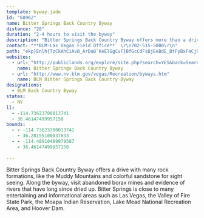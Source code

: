 ```yaml
---
template: byway.jade
id: "68962"
name: Bitter Springs Back Country Byway
distance: "28"
duration: "2-4 hours to visit the byway"
description: "Bitter Springs Back Country Byway offers more than a drive with many rock formations, like the Muddy Mountains and colorful sandstone for sightseeing."
contact: "**BLM-Las Vegas Field Office**  \r\n702-515-5000\r\n"
path: "ekp}Enlh{TzCkAhCiAvB_ArDaB`KeElGgCvF}BfGcCdFsBjEeBdE_BtFyBxFaCjGgCbLqEhJuDnJaEtF_ClF_C|FgClHyCnGeC~GmCdHqClFsBpGiCpGaCxFwBxIaDpFsBdHcCdIsC`A[r@Mz@Mb@K\\KLENGPKpCeA~@[pAi@jBs@pBw@~Am@bEiBpDeBNKRObCkAPQPOROPMZOhGkCzB}@bDmAtAi@z@]zA}@rCeBnAs@ZQRM^_@rBiBdAcA\\YPOTIb@SRKXWPOVQTURYhBkDzBeE`CmEjBiDlCuEdD}FrCwE~BwDjA_Bn@u@h@o@X]P[JYPs@Ta@R]N]Ha@Lk@FYLQb@m@l@u@l@e@d@Wd@IPEJETONOLQLa@Po@L]N]NQVOd@Q^KN@\\ITIh@MX?P@RBLHLJPVNTLTNJ\\RZFd@Jj@Jd@?jAKdAKd@IRGJAL?R?T?XEd@OZKVOZMRIJILSLG\\Kp@U\\GPAZ@^BZ?VANCLIRSLQJKHIHA^Ch@KZKn@Wv@a@l@[TQRMR?L?LMJILAFGP_@LWJKDML_@F_@H[Fc@Da@Bk@DwAFcB?i@Gu@Cy@A]@WBWB]?YB]?a@B]FUJe@FSDO?Q@[@W@U@QFYHWDODON]Te@P]FKHGHEd@KRIFKHOBQBUASCoAEu@?s@Hu@H_@H]PSTIJARDJHHN?ZAR?V?VN^Z`@PNLDRETSZk@`@m@Zc@LQJCHAZ@^NHHPN\\t@T\\JDP?NIFUBUC]C_@A[BQHGJ?\\^^n@X`@NRHHD@FADCRULMRUTYHQFQHYHYJMLKLMXMXKPMTULSRYV]Xc@LM\\Wr@g@bAo@d@]hA{@l@e@d@a@T_@PYJKHIHEL?HBFBDJDL@N?ZBLDJFJPLL@LAXEPK^c@f@o@j@kAl@gA\\o@d@y@R[p@{@l@k@RYT]JMJKTKPCPEPCHCHIRMNKLINS^s@\\q@\\q@RYV]Re@Re@Ve@RYZUXQRAPAf@Of@MRAHDFFLF`@TT\\RXPVZ`@R^Hd@Hp@@v@H^Nh@Rh@JXH\\Jv@H`@DPFLHHPJ`@LLDLFTDN@NJXLXJVFf@D^@ZBVGTSPMNIPCN?JHXRNPXPPFHJHRHb@Jv@BLFPZj@b@j@RVLHLDR@PCTGPAP?LFNHl@j@d@`@p@d@XRLJLPL`@J^JLHFx@Zr@RNBTBp@BrAGlACp@@P?PE`@OVM\\OVUNCP?PDHJJNJLRJRHVFPJPNFJJJJBPBPGNGRMNONKTITINERAR@VHLFHHLNHNHJFBPBLAPGRKVWR[\\o@FGHEr@_@HIRSLOLKLKDGJ]HUFOHMTQZINERGP@h@JTBj@Bf@@^AVA\\O\\Sv@e@`As@NMDEDQLk@TaA^_BHe@Lk@JMPGT?X?XFPJ`@LTJj@Rd@JT?VE\\MLEJ?H@J@b@IZKHGHKNINIVMPKPKJILAL?P?TCN?J@NDLFNJHFNBX?b@Bb@BLCHCNKJKLYFO?SAQEKCMGQCW@OFGNBN@^@d@BVBJ?JAPGLIPWPWNS\\[RQZYZYZOTILKREVMJKHKHGJEL?HDHFNBTFL@^CPA`@HTJXB`@JJ?JCNSLONQV]HQHEHEPIVOJCNAR?PETGRINMNS@MAIOUWUOSGQCOASDQBKHGPGZM`@KXEPILG^Y\\YRMRQ\\_@RYTa@LWHKXYPUHOR]JOHIJKROJEHIHIRa@Xq@Rk@\\s@LYXm@PYJMJKTQNEb@M|@Ob@Ob@S`@WXa@`@_AJYBYLe@P}@VeALg@DOVq@n@eB`@_A`@aAb@iAXq@V{@P{@Jw@DY?s@AsAIiDG}BKkBC{@?_@?s@ByA?S?K?S@QB]@UDOBW@U@UFKF]LeADy@HcAHy@Bk@?Y@_@BUFk@T{@HYRm@JUHMn@q@d@i@ZWX_@Ve@X]d@i@^a@LOZUb@c@`@a@h@k@\\a@JQDSHUBWAO?SDKh@_@~@o@JIFSFUBUD]Bc@H[Ha@D[@W?SGc@IWGe@E]A[?a@@_@Hq@He@Dk@@m@BmA?_@Bo@BWBSJi@Ns@F]@Q@O?UDOLYHSBKDSLU^c@FODO?]?a@?o@?Q@KDMTYHMJUDg@B[@SF]@OBUCQIg@Ea@Go@EWCOGc@Ga@CWAQ@]@g@Bk@Dg@Ha@Nu@V}@\\eATq@Xy@Pe@H[Je@Jm@Hg@@O?UAW?QBQHq@Hi@Da@Da@BS@OBMDOBO?]?]AY?W@OH]@Q@O?[BSDM@Q@KDIJO~A_D^YRCPWLOAI?UDYDWJm@FW?YBQBMJGDQHk@RkBJcALq@Bi@BU@MJGb@s@Jm@Fu@Bk@DSVYVYl@{@Nc@FYJc@Xk@v@}@l@q@NUP_@d@i@Xk@f@k@n@u@n@[\\U`Ay@h@q@h@wAr@sBt@}B^{BXcDHqBSyBm@aDAm@LgDP_D@eAH_ADg@NeBVeCFmADyAEuA?u@@{ANiB^iCNeA?i@GaAEs@c@_B_@_As@mB[}@e@_B]yAYeBI_BHyBd@cBTkAReB?qBCaCJmAX_BF}AJkBTaBViBT_BEeAO{@Me@Gq@?u@NmAJw@n@sB\\eATq@X[\\QdA_@p@SNUR]b@cAZo@\\U^Ib@Sl@e@f@s@X[h@aA|@oA|@gAbAeAt@m@^c@`Ay@t@gAf@}@Pa@Dc@@]De@Tk@RQr@k@lAMdAI`AWnAYj@U|@[xAm@tAWr@IjAQr@@TC\\MV?ZBTETCf@B`@Hf@@j@B\\Ed@KZI`@EV@l@Ad@Hl@En@Gh@Kd@Ev@?l@JlA^f@Tl@V`@LXEPIVWd@_@VOp@Ot@Gr@CREV?hAVn@X`Ah@d@^~@d@lABjBJxAFvAG^Bd@F`@N^Fl@Hv@Xr@NbAKp@KTKJKRIv@k@X_@v@q@n@c@`@c@`@a@l@g@h@[bA[`A[pAGvA?V@VG`@Ft@?ZGJMX]t@cAb@}@^eARk@Js@Pk@Xk@l@m@p@m@RYn@aA\\k@N]BSHi@La@\\q@Xk@Pq@`@kBLy@Aa@A_@Iq@OaAEa@Aa@@a@Jc@v@kAz@sALa@@Y@u@Nm@^q@Vi@N_@JWVg@NML_@RQXMXc@Tc@NYDa@Fc@Ji@Js@Dc@P{@Z{ARuAHiAHeAR{AZy@Xi@XsAl@}CVaA\\mAVk@\\WdA[\\Af@G|@Ux@[r@WRQPWZi@Ng@d@_BZqBv@mEz@mDn@kBl@oAbAiBdAkAr@q@z@cAh@u@N_@Ve@b@}@v@}AbAqBbA_B^w@Je@VcCTmCT_BRk@d@cBf@}ALyA?aAc@mBoAyEc@_C?eB?{BKsB?yAKsBHeBBg@Gk@a@sBc@iBGc@Au@UwBM}AOwA_@mAUy@Go@?gAFq@Lk@r@gBPs@HWB_@?]E[S]Qo@Ao@Co@GeADg@JgAH_A@s@E]Ky@I}@?gAHg@PiB\\yA^wAPu@No@Fs@Ca@OWIg@Go@?c@EuAMcAOmAc@gA_@k@[YI[]wBIe@EeAC}AVyAd@iB|AwGBc@G{@BqAFcBLqBJyBT_AEYEWASH_@t@oCb@aDZ{BHs@Jq@TeAR[\\YlDiBj@[XS^_@tByArAaAhAqB|@wANaACaBIy@Nk@L{@N{@Lg@R]d@Q`@[PeAFmBRwBNiBJ_CFqBJqA?yACyASwA[mBMYM[EW?_@Ae@u@wEMc@Kq@QWMWEWg@kBYuASu@sBuDQ]M[GUYe@i@y@M]_@o@WKUEKGA_@Ay@@q@DaB?s@Ie@k@qAc@q@Ui@Sk@G]W]QWQ]M[WUo@i@k@c@c@U]KW]i@}@q@cAo@y@i@y@a@k@]g@ESOy@Oy@Qi@_@g@_@_@QQi@{@_@k@W_@Y]U[MOMc@Q]Sk@]g@_@o@KWI[Is@M_ACY@_@BWFUNYF[Di@?e@Eo@IqACmAEkAAeAIs@Qs@]cAm@{AWw@_@cAo@_A]WSMmAe@y@c@]K]CU@WI[Qa@Ia@OY_@Se@Wq@Yg@]e@YS[K[@g@HcA?}@M_@Ue@[]Oa@WQSGQAKDy@?_ACq@Mq@Oi@ISSYGYSy@Ww@Q[Q_@[i@e@UgAQsAKw@U[K[Yc@_@o@s@g@q@_@Yi@a@o@a@_Ai@WOSYIOeAaAoAcAgAo@qAi@mBm@iBa@c@De@Zk@Po@R[Dc@RSJW@a@Am@?eBLqADiABaA@[GgAYu@Ck@Aa@GSGOOGW?YDq@Eu@Ba@@S"
websites: 
  - url: "http://publiclands.org/explore/site.php?search=YES&back=Search%20Results&id=328"
    name: Bitter Springs Back Country Byway
  - url: "http://www.nv.blm.gov/vegas/Recreation/byways.htm"
    name: BLM Bitter Springs Back Country Byway
designations: 
  - BLM Back Country Byway
states: 
  - NV
ll: 
  - -114.73623700013741
  - 36.46147499957158
bounds: 
  - - -114.73623700013741
    - 36.28155100037833
  - - -114.48910499979587
    - 36.46147499957158

---
```


Bitter Springs Back Country Byway offers a drive with many rock formations, like the Muddy Mountains and colorful sandstone for sight seeing.  Along the byway, visit abandoned borax mines and evidence of rivers that have long since dried up.  Bitter Springs is close to many entertaining and informational areas such as Las Vegas, the Valley of Fire State Park, the Moapa Indian Reservation, Lake Mead National Recreation Area, and Hoover Dam.